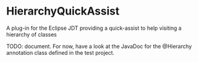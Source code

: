 # HierarchyQuickAssist
A plug-in for the Eclipse JDT providing a quick-assist to help visiting a hierarchy of classes

TODO: document. For now, have a look at the JavaDoc for the @Hierarchy annotation class defined in the test project.
